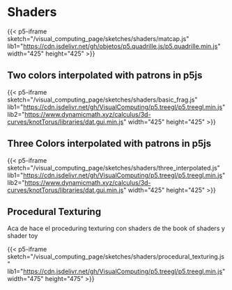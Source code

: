 # Shaders

{{< p5-iframe sketch="/visual_computing_page/sketches/shaders/matcap.js"  lib1="https://cdn.jsdelivr.net/gh/objetos/p5.quadrille.js/p5.quadrille.min.js" width="425" height="425" >}}


## Two colors interpolated with patrons in p5js
{{< p5-iframe sketch="/visual_computing_page/sketches/shaders/basic_frag.js"  lib1="https://cdn.jsdelivr.net/gh/VisualComputing/p5.treegl/p5.treegl.min.js" lib2="https://www.dynamicmath.xyz/calculus/3d-curves/knotTorus/libraries/dat.gui.min.js" width="425" height="425" >}} 

## Three Colors interpolated with patrons in p5js  

{{< p5-iframe sketch="/visual_computing_page/sketches/shaders/three_interpolated.js"  lib1="https://cdn.jsdelivr.net/gh/VisualComputing/p5.treegl/p5.treegl.min.js" lib2="https://www.dynamicmath.xyz/calculus/3d-curves/knotTorus/libraries/dat.gui.min.js" width="425" height="425" >}}  

## Procedural Texturing 

Aca de hace el proceduring texturing con shaders de the book of shaders y shader toy  

{{< p5-iframe sketch="/visual_computing_page/sketches/shaders/procedural_texturing.js"  lib1="https://cdn.jsdelivr.net/gh/VisualComputing/p5.treegl/p5.treegl.min.js" width="475" height="475" >}} 